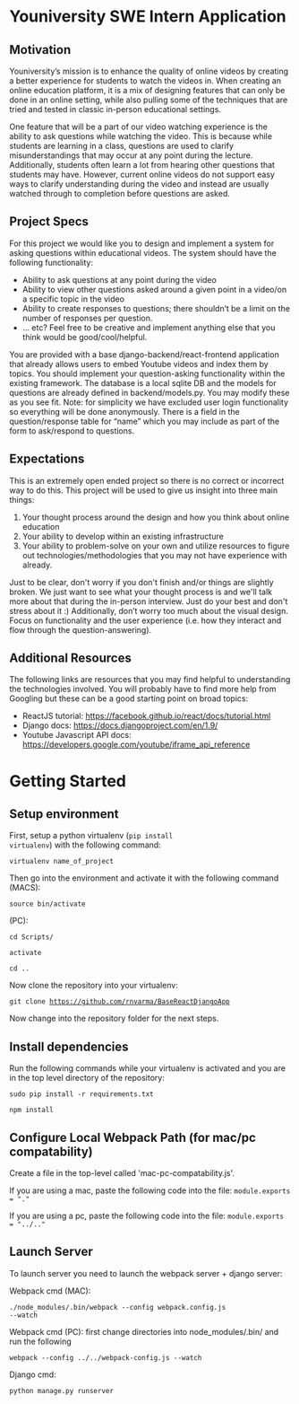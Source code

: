 <h1>Youniversity SWE Intern Application</h1>

<h2>Motivation</h2>

Youniversity’s mission is to enhance the quality of online videos by creating a better experience for students to watch the videos in. When creating an online education platform, it is a mix of designing features that can only be done in an online setting, while also pulling some of the techniques that are tried and tested in classic in-person educational settings.

One feature that will be a part of our video watching experience is the ability to ask questions while watching the video. This is because while students are learning in a class, questions are used to clarify misunderstandings that may occur at any point during the lecture. Additionally, students often learn a lot from hearing other questions that students may have. However, current online videos do not support easy ways to clarify understanding during the video and instead are usually watched through to completion before questions are asked.

<h2>Project Specs</h2>

For this project we would like you to design and implement a system for asking questions within educational videos. The system should have the following functionality:

* Ability to ask questions at any point during the video
* Ability to view other questions asked around a given point in a video/on a specific topic in the video
* Ability to create responses to questions; there shouldn’t be a limit on the number of responses per question.
* … etc? Feel free to be creative and implement anything else that you think would be good/cool/helpful. 

You are provided with a base django-backend/react-frontend application that already allows users to embed Youtube videos and index them by topics. You should implement your question-asking functionality within the existing framework. The database is a local sqlite DB and the models for questions are already defined in backend/models.py. You may modify these as you see fit. Note: for simplicity we have excluded user login functionality so everything will be done anonymously. There is a field in the question/response table for “name” which you may include as part of the form to ask/respond to questions.

<h2>Expectations</h2>

This is an extremely open ended project so there is no correct or incorrect way to do this. This project will be used to give us insight into three main things: 

1. Your thought process around the design and how you think about online education
2. Your ability to develop within an existing infrastructure 
3. Your ability to problem-solve on your own and utilize resources to figure out technologies/methodologies that you may not have experience with already.

Just to be clear, don't worry if you don't finish and/or things are slightly broken. We just want to see what your thought process is and we'll talk more about that during the in-person interview. Just do your best and don't stress about it :) Additionally, don’t worry too much about the visual design. Focus on functionality and the user experience (i.e. how they interact and flow through the question-answering). 

<h2>Additional Resources</h2>

The following links are resources that you may find helpful to understanding the technologies involved. You will probably have to find more help from Googling but these can be a good starting point on broad topics:

* ReactJS tutorial: https://facebook.github.io/react/docs/tutorial.html
* Django docs: https://docs.djangoproject.com/en/1.9/
* Youtube Javascript API docs: https://developers.google.com/youtube/iframe_api_reference

<h1>Getting Started</h1>

<h2>Setup environment</h2>

First, setup a python virtualenv (<code>pip install virtualenv</code>) with the following command:

<code>virtualenv name_of_project</code>

Then go into the environment and activate it with the following command (MACS):

<code>source bin/activate</code>

(PC):

<code>cd Scripts/</code>

<code>activate</code>

<code>cd ..</code>

Now clone the repository into your virtualenv:

<code>git clone https://github.com/rnvarma/BaseReactDjangoApp</code>

Now change into the repository folder for the next steps.

<h2>Install dependencies</h2>

Run the following commands while your virtualenv is activated and you are in the top level directory of the repository:

<code>sudo pip install -r requirements.txt</code>

<code>npm install</code>

<h2>Configure Local Webpack Path (for mac/pc compatability)</h2>

Create a file in the top-level called 'mac-pc-compatability.js'.

If you are using a mac, paste the following code into the file: <code>module.exports = "."</code>

If you are using a pc, paste the following code into the file: <code>module.exports = "../.."</code>

<h2>Launch Server</h2>

To launch server you need to launch the webpack server + django server:

Webpack cmd (MAC): 

<code>./node_modules/.bin/webpack --config webpack.config.js --watch</code>

Webpack cmd (PC): first change directories into node_modules/.bin/ and run the following

<code>webpack --config ../../webpack-config.js --watch</code>

Django cmd: 

<code>python manage.py runserver</code>

